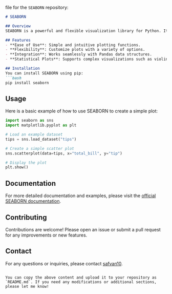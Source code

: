  file for the `SEABORN` repository:

```markdown name=README.md
# SEABORN

## Overview
SEABORN is a powerful and flexible visualization library for Python. It is built on top of Matplotlib and provides a high-level interface for drawing attractive and informative statistical graphics.

## Features
- **Ease of Use**: Simple and intuitive plotting functions.
- **Flexibility**: Customize plots with a variety of options.
- **Integration**: Works seamlessly with Pandas data structures.
- **Statistical Plots**: Supports complex visualizations such as violin plots and pair plots.

## Installation
You can install SEABORN using pip:
```bash
pip install seaborn
```

## Usage
Here is a basic example of how to use SEABORN to create a simple plot:
```python
import seaborn as sns
import matplotlib.pyplot as plt

# Load an example dataset
tips = sns.load_dataset("tips")

# Create a simple scatter plot
sns.scatterplot(data=tips, x="total_bill", y="tip")

# Display the plot
plt.show()
```

## Documentation
For more detailed documentation and examples, please visit the [official SEABORN documentation](https://seaborn.pydata.org/).

## Contributing
Contributions are welcome! Please open an issue or submit a pull request for any improvements or new features.


## Contact
For any questions or inquiries, please contact [safvan10](https://github.com/safvan10).

```

You can copy the above content and upload it to your repository as `README.md`. If you need any modifications or additional sections, please let me know!
